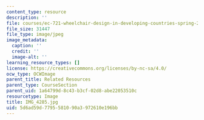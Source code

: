 ```yaml
---
content_type: resource
description: ''
file: courses/ec-721-wheelchair-design-in-developing-countries-spring-2009/5d6ad59d7795581090a3972610e196bb_IMG_4285.jpg
file_size: 31447
file_type: image/jpeg
image_metadata:
  caption: ''
  credit: ''
  image-alt: ''
learning_resource_types: []
license: https://creativecommons.org/licenses/by-nc-sa/4.0/
ocw_type: OCWImage
parent_title: Related Resources
parent_type: CourseSection
parent_uid: 1a64799d-8c43-b3cf-02d8-abe22053510c
resourcetype: Image
title: IMG_4285.jpg
uid: 5d6ad59d-7795-5810-90a3-972610e196bb
---
```

